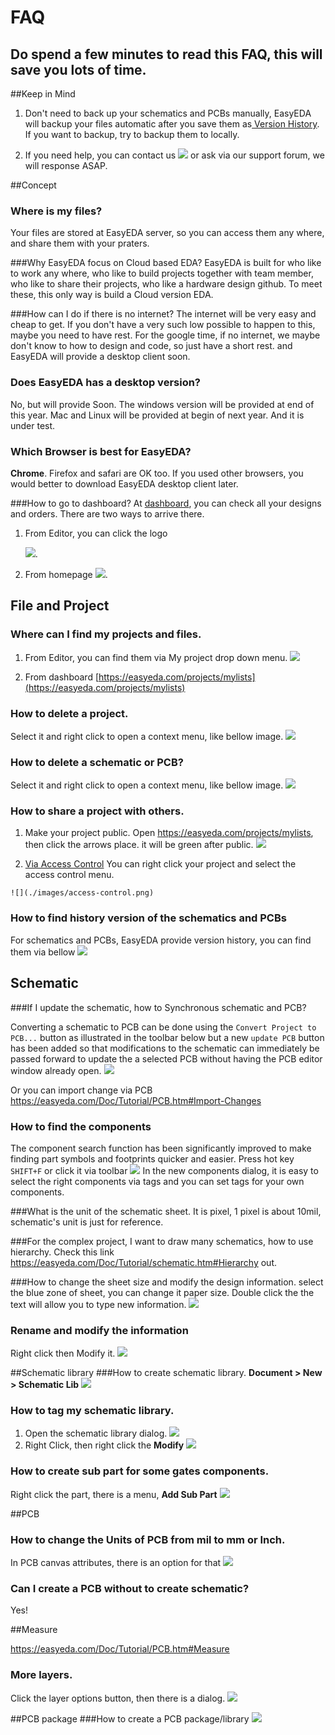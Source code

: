 # FAQ

 ## Do spend a few minutes to read this FAQ, this will save you lots of time.
 
##Keep in Mind

  1. Don't need to back up your schematics and PCBs manually, EasyEDA will backup your files automatic after you save them as[ Version History](https://easyeda.com/Doc/Tutorial/new.htm#Version-History). If you want to backup, try to backup them to locally.
  
  2. If you need help, you can contact us ![](https://easyeda.com/Doc/Tutorial/images/support_email.png) or ask via our support forum, we  will response ASAP.
  
   
##Concept
### Where is my files?
   Your files are stored at EasyEDA server, so you can access them any where, and share them with your praters.
 
###Why EasyEDA focus on Cloud based EDA?
  EasyEDA is built for who like to work any where, who like to build projects together with team member, who like to share their projects, who like a hardware design github. To meet these, this only way is build a Cloud version EDA.

###How can I do if there is no internet?
  The internet will be very easy and cheap to get. If you don't have a very such low possible to happen to this, maybe you need to have rest.  For the google time, if no internet, we maybe don't know to how to design and code, so just have a short rest. and EasyEDA will provide a desktop client soon.
### Does EasyEDA has a desktop version?
   No, but will provide Soon. The windows version will be provided at end of this year. Mac and Linux will be provided at begin of next year. And it is under test. 

### Which Browser is best for EasyEDA?
  **Chrome**. Firefox and safari are OK too. If you used other browsers, you would better to download EasyEDA desktop client later.

###How to go to dashboard?
 At [dashboard](https://easyeda.com/projects/mylists), you can check all your designs and orders. There are two ways to arrive there.
   1. From Editor, you can click the logo
     
      ![](./images/dashboard-logo.png). 
   2. From homepage
      ![](./images/dashboard-homepage.png). 


## File and Project
### Where can I find my projects and files.
   1. From Editor, you can find them via My project drop down menu.
      ![](./images/myprojects.png)

   2. From dashboard 
      [https://easyeda.com/projects/mylists](https://easyeda.com/projects/mylists)
 
  
### How to delete a project.
   Select it and right click to open a context menu, like bellow image.
![](./images/DeleteProject.png)
 
### How to delete a schematic or PCB?
 Select it and right click to open a context menu, like bellow image.
![](./images/deleteSchematic.png) 

### How to share a project with others.
   1. Make your project public.
  Open https://easyeda.com/projects/mylists, then click the arrows place. it will be green after public.
   ![](./images/makeitpublic.png)  

   2. [Via Access Control](https://easyeda.com/Doc/Tutorial/share.htm#Access-Control) 
     You can right click your project and select the access control menu.

    ![](./images/access-control.png) 
  
       
### How to find  history version of the schematics and PCBs
  For schematics and PCBs, EasyEDA provide version history, you can find them via bellow 
 ![](./images/versionHistory2.png)  

## Schematic
###If I update the schematic, how to Synchronous schematic and PCB?
  
Converting a schematic to PCB can be done using the `Convert Project to PCB...` button as illustrated in the toolbar below but a new `update PCB` button has been added so that modifications to the schematic can immediately be passed forward to update the a selected PCB without having the PCB editor window already open. 
  ![](./images/sy-sch-pcb.png) 

Or you can import change via PCB https://easyeda.com/Doc/Tutorial/PCB.htm#Import-Changes
### How to find the components
The component search function has been significantly improved to make finding part symbols and footprints quicker and easier. Press hot key `SHIFT+F` or click it via toolbar ![](./images/components-button.png) 
In the new components dialog, it is easy to select the right components via tags and you can set tags for your own components.


###What is the unit of the  schematic sheet.
  It is pixel, 1 pixel is about 10mil, schematic's unit is just for reference.


###For the complex project, I want to draw many schematics, how to use hierarchy.
 Check this link https://easyeda.com/Doc/Tutorial/schematic.htm#Hierarchy out.

 
###How to change the sheet size and modify the design information.
select the blue zone of sheet, you can change it paper size.  Double click the the text will allow you to type new information. 
![](./images/sheetsize.png) 


### Rename and modify the information
Right click then Modify it. 
![](./images/ModifyRename.png)  

 

##Schematic library
###How to create schematic library.
**Document > New > Schematic Lib**
![](./images/CreateSchematicLib.png) 


### How to tag my schematic library.
 1. Open the schematic library dialog.
  ![](./images/components-button.png) 
 2. Right Click, then right click the **Modify**
   ![](./images/tagSchematiclib.png)

### How to create sub part for some gates components.
Right click the part, there is a menu, **Add Sub Part**
  ![](./images/Subparts.png) 


##PCB
### How to change the Units of PCB from mil to mm or Inch.
In PCB canvas attributes, there is an option for that
![](./images/PCBunit.png) 
 

### Can I create a PCB without to create schematic?
  Yes!

##Measure 

https://easyeda.com/Doc/Tutorial/PCB.htm#Measure

### More layers.
 Click the layer options button, then there is a dialog.
 ![](./images/Layersetting.png) 
 


##PCB package 
###How to create a PCB package/library
 ![](./images/PCBpacakge.png)  
